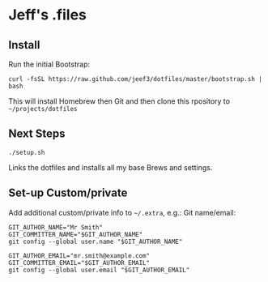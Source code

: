 # Jeff's .files

## Install

Run the initial Bootstrap:

```
curl -fsSL https://raw.github.com/jeef3/dotfiles/master/bootstrap.sh | bash
```

This will install Homebrew then Git and then clone this rpository to `~/projects/dotfiles`

## Next Steps

```
./setup.sh
```

Links the dotfiles and installs all my base Brews and settings.

## Set-up Custom/private

Add additional custom/private info to `~/.extra`, e.g.: Git name/email:

```
GIT_AUTHOR_NAME="Mr Smith"
GIT_COMMITTER_NAME="$GIT_AUTHOR_NAME"
git config --global user.name "$GIT_AUTHOR_NAME"

GIT_AUTHOR_EMAIL="mr.smith@example.com"
GIT_COMMITTER_EMAIL="$GIT_AUTHOR_EMAIL"
git config --global user.email "$GIT_AUTHOR_EMAIL"
```
